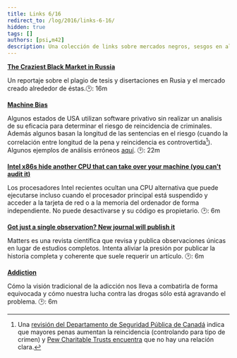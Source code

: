 ```yaml
---
title: Links 6/16
redirect_to: /log/2016/links-6-16/
hidden: true
tags: []
authors: [psi,m42]
description: Una colección de links sobre mercados negros, sesgos en algoritmos, journals sobre casos únicos y otros.
---
```


[**The Craziest Black Market in Russia**](http://www.slate.com/articles/news_and_politics/cover_story/2016/05/the_thriving_russian_black_market_in_dissertations_and_the_crusaders_fighting.html)

Un reportaje sobre el plagio de tesis y disertaciones en Rusia y el mercado creado alrededor de éstas.:clock2:: 16m

[**Machine Bias**](https://www.propublica.org/article/machine-bias-risk-assessments-in-criminal-sentencing)

Algunos estados de USA utilizan software privativo sin realizar un analisis de su eficacia para determinar el riesgo de reincidencia de criminales. Además algunos basan la longitud de las sentencias en el riesgo (cuando la correlación entre longitud de la pena y reincidencia es controvertida[^reincidencia]). Algunos ejemplos de análisis erróneos [aquí](https://www.propublica.org/article/what-algorithmic-injustice-looks-like-in-real-life). :clock2:: 22m

[^reincidencia]: Una [revisión del Departamento de Seguridad Pública de Canadá](http://www.publicsafety.gc.ca/cnt/rsrcs/pblctns/ffcts-prsn-sntncs-rcdvsm/index-en.aspx#mor) indica que mayores penas aumentan la reincidencia (controlando para tipo de crimen) y [Pew Charitable Trusts encuentra](http://www.pewtrusts.org/en/research-and-analysis/fact-sheets/2013/10/08/prison-time-served-and-recidivism) que no hay una relación clara.

[**Intel x86s hide another CPU that can take over your machine (you can't audit it)**](http://boingboing.net/2016/06/15/intel-x86-processors-ship-with.html)

Los procesadores Intel recientes ocultan una CPU alternativa que puede ejecutarse incluso cuando el procesador principal está suspendido y acceder a la tarjeta de red o a la memoria del ordenador de forma independiente. No puede desactivarse y su código es propietario. :clock2:: 6m


[**Got just a single observation? New journal will publish it**](http://www.sciencemag.org/news/2015/12/got-just-single-observation-new-journal-will-publish-it)

Matters es una revista científica que revisa y publica observaciones únicas en lugar de estudios completos. Intenta aliviar la presión por publicar la historia completa y coherente que suele requerir un artículo. :clock2:: 6m

[**Addiction**](https://www.youtube.com/watch?v=ao8L-0nSYzg)

Cómo la visión tradicional de la adicción nos lleva a combatirla de forma equivocada y cómo nuestra lucha contra las drogas sólo está agravando el problema. :clock2:: 6m
